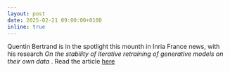 ```yaml
---
layout: post
date: 2025-02-21 09:00:00+0100
inline: true
---
```


Quentin Bertrand is in the spotlight this mounth in Inria France news, with his research <em> On the stability of iterative retraining of generative models on their own data </em>. Read the article <a href="https://www.inria.fr/fr/risque-effondrement-collapse-ia-generatives"> here</a>

